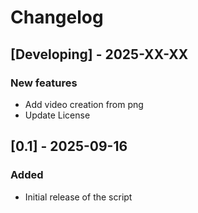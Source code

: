 # Changelog

## [Developing] - 2025-XX-XX
### New features
- Add video creation from png 
- Update License

## [0.1] - 2025-09-16
### Added
- Initial release of the script
